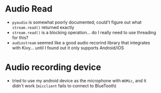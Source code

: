 # Audio Read

- `pyaudio` is somewhat poorly documented; could't figure out what `stream.read()` returned exactly
- `stream.read()` is a blocking operation... do I really need to use threading for this?
- `audiostream` seemed like a good audio recorind library that integrates with Kivy... until I found out it only supports Android/iOS

# Audio recording device

- tried to use my android device as the microphone with `WOMic`, and it didn't work (`micclient` fails to connect to BlueTooth)
